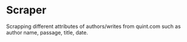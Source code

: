 # Scraper
Scrapping different attributes of authors/writes from quint.com such as author name, passage, title, date.
